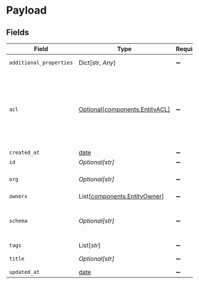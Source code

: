 # Payload


## Fields

| Field                                                                                      | Type                                                                                       | Required                                                                                   | Description                                                                                | Example                                                                                    |
| ------------------------------------------------------------------------------------------ | ------------------------------------------------------------------------------------------ | ------------------------------------------------------------------------------------------ | ------------------------------------------------------------------------------------------ | ------------------------------------------------------------------------------------------ |
| `additional_properties`                                                                    | Dict[str, *Any*]                                                                           | :heavy_minus_sign:                                                                         | N/A                                                                                        | [object Object]                                                                            |
| `acl`                                                                                      | [Optional[components.EntityACL]](../../models/components/entityacl.md)                     | :heavy_minus_sign:                                                                         | Access control list (ACL) for an entity. Defines sharing access to external orgs or users. |                                                                                            |
| `created_at`                                                                               | [date](https://docs.python.org/3/library/datetime.html#date-objects)                       | :heavy_minus_sign:                                                                         | N/A                                                                                        |                                                                                            |
| `id`                                                                                       | *Optional[str]*                                                                            | :heavy_minus_sign:                                                                         | N/A                                                                                        |                                                                                            |
| `org`                                                                                      | *Optional[str]*                                                                            | :heavy_minus_sign:                                                                         | Organization Id the entity belongs to                                                      |                                                                                            |
| `owners`                                                                                   | List[[components.EntityOwner](../../models/components/entityowner.md)]                     | :heavy_minus_sign:                                                                         | N/A                                                                                        |                                                                                            |
| `schema`                                                                                   | *Optional[str]*                                                                            | :heavy_minus_sign:                                                                         | URL-friendly identifier for the entity schema                                              | contact                                                                                    |
| `tags`                                                                                     | List[*str*]                                                                                | :heavy_minus_sign:                                                                         | N/A                                                                                        |                                                                                            |
| `title`                                                                                    | *Optional[str]*                                                                            | :heavy_minus_sign:                                                                         | Title of entity                                                                            |                                                                                            |
| `updated_at`                                                                               | [date](https://docs.python.org/3/library/datetime.html#date-objects)                       | :heavy_minus_sign:                                                                         | N/A                                                                                        |                                                                                            |